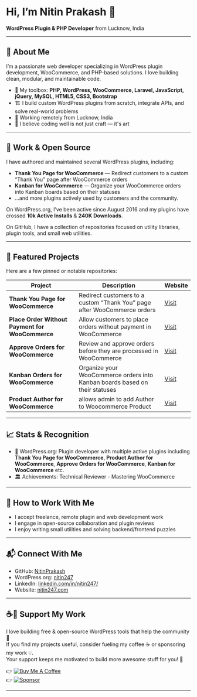 # Hi, I’m Nitin Prakash 👋  
**WordPress Plugin & PHP Developer** from Lucknow, India  

---

## 🚀 About Me

I’m a passionate web developer specializing in WordPress plugin development, WooCommerce, and PHP-based solutions. I love building clean, modular, and maintainable code.  

- 🔧 My toolbox: **PHP, WordPress, WooCommerce, Laravel, JavaScript, jQuery, MySQL, HTML5, CSS3, Bootstrap**  
- 🏗️ I build custom WordPress plugins from scratch, integrate APIs, and solve real-world problems  
- 🏡 Working remotely from Lucknow, India  
- 💬 I believe coding well is not just craft — it's art  

---

## 💼 Work & Open Source

I have authored and maintained several WordPress plugins, including:  

- **Thank You Page for WooCommerce** — Redirect customers to a custom “Thank You” page after WooCommerce orders 
- **Kanban for WooCommerce** — Organize your WooCommerce orders into Kanban boards based on their statuses  
- ...and more plugins actively used by customers and the community.  

On WordPress.org, I’ve been active since August 2016 and my plugins have crossed **10k Active Installs** & **240K Downloads**.

On GitHub, I have a collection of repositories focused on utility libraries, plugin tools, and small web utilities. 

---

## 📂 Featured Projects

Here are a few pinned or notable repositories:

| Project | Description | Website |
|---|---|---|
| **Thank You Page for WooCommerce** | Redirect customers to a custom “Thank You” page after WooCommerce orders | [Visit](https://nitin247.com/plugin/thank-you-page-for-woocommerce/) |
| **Place Order Without Payment for WooCommerce** | Allow customers to place orders without payment in WooCommerce | [Visit](https://nitin247.com/plugin/woocommerce-place-order-without-payment/) |
| **Approve Orders for WooCommerce** | Review and approve orders before they are processed in WooCommerce | [Visit](https://neebplugins.com/plugin/approve-orders/) |
| **Kanban Orders for WooCommerce** | Organize your WooCommerce orders into Kanban boards based on their statuses | [Visit](https://neebplugins.com/plugin/kanban-for-woocommerce/) |
| **Product Author for WooCommerce** | allows admin to add Author to Woocommerce Product | [Visit](https://wordpress.org/plugins/wc-product-author/) |



---

## 📈 Stats & Recognition

- 🏅 WordPress.org: Plugin developer with multiple active plugins including **Thank You Page for WooCommerce**, **Product Author for WooCommerce**, **Approve Orders for WooCommerce**, **Kanban for WooCommerce** etc. 
- 🏛️ Achievements: Technical Reviewer - Mastering WooCommerce

---

## 🚀 How to Work With Me

- I accept freelance, remote plugin and web development work  
- I engage in open-source collaboration and plugin reviews  
- I enjoy writing small utilities and solving backend/frontend puzzles  

---

## 📬 Connect With Me

- GitHub: [NitinPrakash](https://github.com/nitinprakash)
- WordPress.org: [nitin247](https://profiles.wordpress.org/nitin247/) 
- LinkedIn: [linkedin.com/in/nitin247/](https://www.linkedin.com/in/nitin247/)
- Website: [nitin247.com](http://nitin247.com)

---

## ☕💖 Support My Work  

I love building free & open-source WordPress tools that help the community 🚀  
If you find my projects useful, consider fueling my coffee ☕ or sponsoring my work 💡.  
Your support keeps me motivated to build more awesome stuff for you! 🙌  

👉 [![Buy Me A Coffee](https://img.shields.io/badge/☕-Buy%20Me%20a%20Coffee-orange?style=for-the-badge)](https://paypal.me/nitintwo47)  
👉 [![Sponsor](https://img.shields.io/badge/❤️-Sponsor%20Me-red?style=for-the-badge)](https://github.com/sponsors/NitinPrakash)  

---

